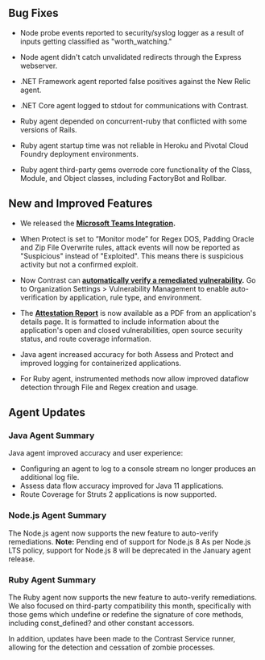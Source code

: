 <!--
title: "Contrast 3.6.11 - December 2019"
description: "Contrast 3.6.11 December 2019"
tags: "3.6.11 December Release Notes"
-->

## Bug Fixes

* Node probe events reported to security/syslog logger as a result of inputs getting classified as "worth_watching."

* Node agent didn't catch unvalidated redirects through the Express webserver.

* .NET Framework agent reported false positives against the New Relic agent.

* .NET Core agent logged to stdout for communications with Contrast.

* Ruby agent depended on concurrent-ruby that conflicted with some versions of Rails.

* Ruby agent startup time was not reliable in Heroku and Pivotal Cloud Foundry deployment environments.

* Ruby agent third-party gems overrode core functionality of the Class, Module, and Object classes, including FactoryBot and Rollbar.

## New and Improved Features

* We released the **[Microsoft Teams Integration](admin-orgintegrations.html#microsoftteams).**

* When Protect is set to “Monitor mode” for Regex DOS, Padding Oracle and Zip File Overwrite rules, attack events will now be reported as "Suspicious" instead of "Exploited". This means there is suspicious activity but not a confirmed exploit.

* Now Contrast can **[automatically verify a remediated vulnerability](admin-policymgmt.html#vuln-mgmt).** Go to Organization Settings > Vulnerability Management to enable auto-verification by application, rule type, and environment. 

* The **[Attestation Report](user-reports.html#attestation)** is now available as a PDF from an application's details page. It is formatted to include information about the application's open and closed vulnerabilities, open source security status, and route coverage information. 

* Java agent increased accuracy for both Assess and Protect and improved logging for containerized applications.  

* For Ruby agent, instrumented methods now allow improved dataflow detection through File and Regex creation and usage.



## Agent Updates

### Java Agent Summary

Java agent improved accuracy and user experience:
* Configuring an agent to log to a console stream no longer produces an additional log file.
* Assess data flow accuracy improved for Java 11 applications.  
* Route Coverage for Struts 2 applications is now supported. 

### Node.js Agent Summary 

The Node.js agent now supports the new feature to auto-verify remediations. **Note:** Pending end of support for Node.js 8 As per Node.js LTS policy, support for Node.js 8 will be deprecated in the January agent release. 

### Ruby Agent Summary 

The Ruby agent now supports the new feature to auto-verify remediations. We also focused on third-party compatibility this month, specifically with those gems which undefine or redefine the signature of core methods, including const_defined? and other constant accessors. 

In addition, updates have been made to the Contrast Service runner, allowing for the detection and cessation of zombie processes. 

